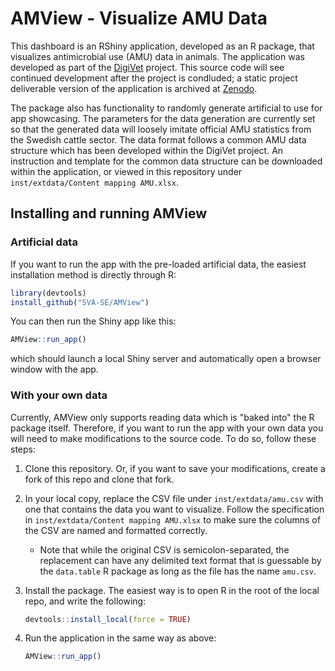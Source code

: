 # AMView - Visualize AMU Data

This dashboard is an RShiny application, developed as an R package, that visualizes antimicrobial use (AMU) data in animals. The application
was developed as part of the [DigiVet](http://www.dcs.gla.ac.uk/~jenright/digivet_website/) project.
This source code will see continued development after the project is condluded; a static project deliverable version of the application is archived at [Zenodo](https://zenodo.org/communities/digivet?q=&l=list&p=1&s=10&sort=newest).

 The package also has functionality to randomly generate artificial to use for app showcasing. The parameters for the data generation are currently set so that the generated data will loosely imitate official AMU statistics from the Swedish cattle sector. The data format follows a common AMU data structure which has been developed within the DigiVet project. An instruction and template for the common data structure can be downloaded within the application, or viewed in this repository under `inst/extdata/Content mapping AMU.xlsx`.

## Installing and running AMView

### Artificial data

If you want to run the app with the pre-loaded artificial data, the easiest installation method is directly through R:

``` r
library(devtools)
install_github("SVA-SE/AMView")
```

You can then run the Shiny app like this:

``` r
AMView::run_app()
```

which should launch a local Shiny server and automatically open a browser window with the app.

### With your own data

Currently, AMView only supports reading data which is "baked into" the R package itself. Therefore, if you want to run the app with your own data you will need to make modifications to the source code. To do so, follow these steps:

1. Clone this repository. Or, if you want to save your modifications, create a fork of this repo and clone that fork.

2. In your local copy, replace the CSV file under `inst/extdata/amu.csv` with one that contains the data you want to visualize. Follow the specification in `inst/extdata/Content mapping AMU.xlsx` to make sure the columns of the CSV are named and formatted correctly.
    * Note that while the original CSV is semicolon-separated, the replacement can have any delimited text format that is guessable by the `data.table` R package as long as the file has the name `amu.csv`.

3. Install the package. The easiest way is to open R in the root of the local repo, and write the following:

    ``` r
    devtools::install_local(force = TRUE)
    ```

4. Run the application in the same way as above:
    ``` r
    AMView::run_app()
    ```
